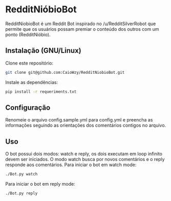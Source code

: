 # RedditNióbioBot

RedditNiobioBot é um Reddit Bot inspirado no /u/RedditSilverRobot que permite 
que os usuários possam premiar o conteúdo dos outros com um ponto (RedditNióbio).
## Instalação (GNU/Linux)
Clone este repositório:
```sh
git clone git@github.com:CaioWzy/RedditNiobioBot.git
```
Instale as dependências:
```sh
pip install -r requeriments.txt
```
## Configuração
Renomeie o arquivo config.sample.yml para config.yml e preencha as informações 
seguindo as orientações dos comentários contigos no arquivo.  
## Uso
O bot possui dois modos: watch e reply, os dois executam em loop infinito 
devem ser iniciados. O modo watch busca por novos comentários e o reply 
responde aos comentários.
Para iniciar o bot em watch mode:
```sh
./Bot.py watch
```
Para iniciar o bot em reply mode:
```sh
./Bot.py reply
```
